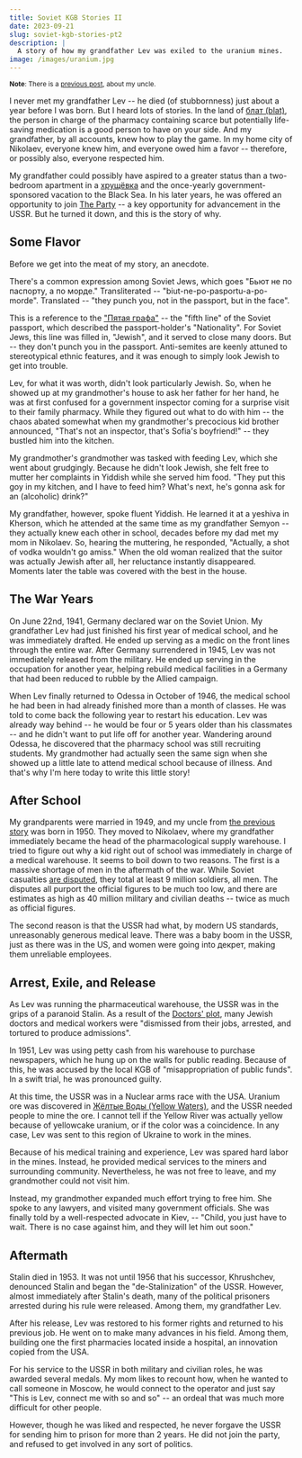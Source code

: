 ```yaml
---
title: Soviet KGB Stories II
date: 2023-09-21
slug: soviet-kgb-stories-pt2
description: |
  A story of how my grandfather Lev was exiled to the uranium mines.
image: /images/uranium.jpg
---
```


<small>**Note**: There is a [previous post](/posts/soviet-kgb-stories-pt1), about my uncle.</small>

I never met my grandfather Lev -- he died (of stubbornness) just about a year before I was born.
But I heard lots of stories.
In the land of [блат (blat)](https://en.wikipedia.org/wiki/Blat_(favors)), the person in charge of the pharmacy containing scarce but potentially life-saving medication is a good person to have on your side.
And my grandfather, by all accounts, knew how to play the game.
In my home city of Nikolaev, everyone knew him, and everyone owed him a favor -- therefore, or possibly also, everyone respected him.

My grandfather could possibly have aspired to a greater status than a two-bedroom apartment in a [хрущёвка](https://en.wikipedia.org/wiki/Khrushchevka) and the once-yearly government-sponsored vacation to the Black Sea.
In his later years, he was offered an opportunity to join [The Party](https://en.wikipedia.org/wiki/Communist_Party_of_the_Soviet_Union) -- a key opportunity for advancement in the USSR.
But he turned it down, and this is the story of why.

## Some Flavor

Before we get into the meat of my story, an anecdote.

There's a common expression among Soviet Jews, which goes "Бьют не по паспорту, а по морде."
Transliterated -- "biut-ne-po-pasportu-a-po-morde".
Translated -- "they punch you, not in the passport, but in the face".

This is a reference to the ["Пятая графа"](https://ru.wikipedia.org/wiki/%D0%9F%D1%8F%D1%82%D0%B0%D1%8F_%D0%B3%D1%80%D0%B0%D1%84%D0%B0) -- the "fifth line" of the Soviet passport, which described the passport-holder's "Nationality".
For Soviet Jews, this line was filled in, "Jewish", and it served to close many doors.
But -- they don't punch you in the passport.
Anti-semites are keenly attuned to stereotypical ethnic features, and it was enough to simply look Jewish to get into trouble.

Lev, for what it was worth, didn't look particularly Jewish.
So, when he showed up at my grandmother's house to ask her father for her hand, he was at first confused for a government inspector coming for a surprise visit to their family pharmacy.
While they figured out what to do with him -- the chaos abated somewhat when my grandmother's precocious kid brother announced, "That's not an inspector, that's Sofia's boyfriend!" -- they bustled him into the kitchen.

My grandmother's grandmother was tasked with feeding Lev, which she went about grudgingly.
Because he didn't look Jewish, she felt free to mutter her complaints in Yiddish while she served him food.
"They put this goy in my kitchen, and I have to feed him?
What's next, he's gonna ask for an (alcoholic) drink?"

My grandfather, however, spoke fluent Yiddish.
He learned it at a yeshiva in Kherson, which he attended at the same time as my grandfather Semyon -- they actually knew each other in school, decades before my dad met my mom in Nikolaev.
So, hearing the muttering, he responded, "Actually, a shot of vodka wouldn't go amiss."
When the old woman realized that the suitor was actually Jewish after all, her reluctance instantly disappeared.
Moments later the table was covered with the best in the house.

## The War Years

On June 22nd, 1941, Germany declared war on the Soviet Union.
My grandfather Lev had just finished his first year of medical school, and he was immediately drafted.
He ended up serving as a medic on the front lines through the entire war.
After Germany surrendered in 1945, Lev was not immediately released from the military.
He ended up serving in the occupation for another year, helping rebuild medical facilities in a Germany that had been reduced to rubble by the Allied campaign.

When Lev finally returned to Odessa in October of 1946, the medical school he had been in had already finished more than a month of classes.
He was told to come back the following year to restart his education.
Lev was already way behind -- he would be four or 5 years older than his classmates -- and he didn't want to put life off for another year.
Wandering around Odessa, he discovered that the pharmacy school was still recruiting students.
My grandmother had actually seen the same sign when she showed up a little late to attend medical school because of illness.
And that's why I'm here today to write this little story!

## After School

My grandparents were married in 1949, and my uncle from [the previous story](/posts/soviet-kgb-stories-pt1) was born in 1950.
They moved to Nikolaev, where my grandfather immediately became the head of the pharmacological supply warehouse.
I tried to figure out why a kid right out of school was immediately in charge of a medical warehouse.
It seems to boil down to two reasons.
The first is a massive shortage of men in the aftermath of the war.
While Soviet casualties [are disputed](https://en.wikipedia.org/wiki/World_War_II_casualties_of_the_Soviet_Union), they total at least 9 million soldiers, all men.
The disputes all purport the official figures to be much too low, and there are estimates as high as 40 million military and civilian deaths -- twice as much as official figures.

The second reason is that the USSR had what, by modern US standards, unreasonably generous medical leave.
There was a baby boom in the USSR, just as there was in the US, and women were going into декрет, making them unreliable employees.

## Arrest, Exile, and Release

As Lev was running the pharmaceutical warehouse, the USSR was in the grips of a paranoid Stalin.
As a result of the [Doctors' plot](https://en.wikipedia.org/wiki/Doctors%27_plot), many Jewish doctors and medical workers were "dismissed from their jobs, arrested, and tortured to produce admissions".

In 1951, Lev was using petty cash from his warehouse to purchase newspapers, which he hung up on the walls for public reading.
Because of this, he was accused by the local KGB of "misappropriation of public funds".
In a swift trial, he was pronounced guilty.

At this time, the USSR was in a Nuclear arms race with the USA.
Uranium ore was discovered in [Жёлтые Воды (Yellow Waters)](https://en.wikipedia.org/wiki/Zhovti_Vody), and the USSR needed people to mine the ore.
I cannot tell if the Yellow River was actually yellow because of yellowcake uranium, or if the color was a coincidence.
In any case, Lev was sent to this region of Ukraine to work in the mines.

Because of his medical training and experience, Lev was spared hard labor in the mines.
Instead, he provided medical services to the miners and surrounding community.
Nevertheless, he was not free to leave, and my grandmother could not visit him.

Instead, my grandmother expanded much effort trying to free him.
She spoke to any lawyers, and visited many government officials.
She was finally told by a well-respected advocate in Kiev, -- "Child, you just have to wait.
There is no case against him, and they will let him out soon."

## Aftermath

Stalin died in 1953.
It was not until 1956 that his successor, Khrushchev, denounced Stalin and began the "de-Stalinization" of the USSR.
However, almost immediately after Stalin's death, many of the political prisoners arrested during his rule were released.
Among them, my grandfather Lev.

After his release, Lev was restored to his former rights and returned to his previous job.
He went on to make many advances in his field.
Among them, building one the first pharmacies located inside a hospital, an innovation copied from the USA.

For his service to the USSR in both military and civilian roles, he was awarded several medals.
My mom likes to recount how, when he wanted to call someone in Moscow, he would connect to the operator and just say "This is Lev, connect me with so and so" -- an ordeal that was much more difficult for other people.

However, though he was liked and respected, he never forgave the USSR for sending him to prison for more than 2 years.
He did not join the party, and refused to get involved in any sort of politics.
